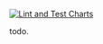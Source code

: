 [![Lint and Test Charts](https://github.com/tjungbauer/helm-charts/actions/workflows/lint_and_test_charts.yml/badge.svg)](https://github.com/tjungbauer/helm-charts/actions/workflows/lint_and_test_charts.yml)

todo.
